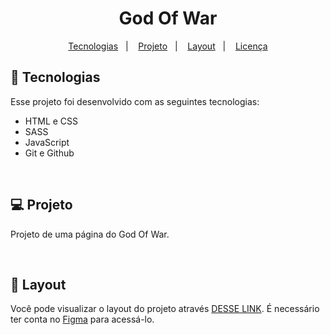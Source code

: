<h1 align="center"> God Of War </h1>

<p align="center">
  <a href="#-tecnologias">Tecnologias</a>&nbsp;&nbsp;&nbsp;|&nbsp;&nbsp;&nbsp;
  <a href="#-projeto">Projeto</a>&nbsp;&nbsp;&nbsp;|&nbsp;&nbsp;&nbsp;
  <a href="#-layout">Layout</a>&nbsp;&nbsp;&nbsp;|&nbsp;&nbsp;&nbsp;
  <a href="#memo-licença">Licença</a>
</p>

##

## 🚀 Tecnologias

Esse projeto foi desenvolvido com as seguintes tecnologias:

- HTML e CSS
- SASS
- JavaScript
- Git e Github

<br>

## 💻 Projeto

Projeto de uma página do God Of War.

<br>

## 🔖 Layout

Você pode visualizar o layout do projeto através [DESSE LINK](https://www.figma.com/file/BPHOdrrzDnuvKPurADmIsW/Codeboost---God-of-War-Ragnarok?node-id=0%3A1&t=OmewETuaO1NUXO6u-0). É necessário ter conta no [Figma](https://figma.com) para acessá-lo.